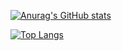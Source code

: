 [![Anurag's GitHub stats](https://github-readme-stats.vercel.app/api?username=thxbrop&show_icons=true)](https://github.com/anuraghazra/github-readme-stats)

[![Top Langs](https://github-readme-stats.vercel.app/api/top-langs/?username=thxbrop?hide=css)](https://github.com/anuraghazra/github-readme-stats)
